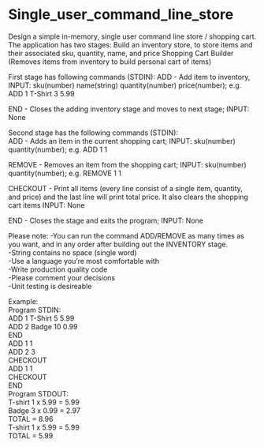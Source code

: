 # Single_user_command_line_store


Design a simple in-memory, single user command line store / shopping cart. The application has two stages:
Build an inventory store, to store items and their associated sku, quantity, name, and price
Shopping Cart Builder (Removes items from inventory to build personal cart of items)

First stage has following commands (STDIN):
ADD - Add item to inventory, INPUT: sku(number) name(string) quantity(number) price(number); e.g. ADD 1 T-Shirt 3 5.99

END - Closes the adding inventory stage and moves to next stage; INPUT: None


Second stage has the following commands (STDIN): <br>
ADD - Adds an item in the current shopping cart;  INPUT: sku(number) quantity(number); e.g. ADD 1 1

REMOVE - Removes an item from the shopping cart; INPUT: sku(number) quantity(number); e.g. REMOVE 1 1

CHECKOUT - Print all items (every line consist of a single item, quantity, and price) and the last line will print total price. It also clears the shopping cart items INPUT: None

END - Closes the stage and exits the program; INPUT: None

Please note:
-You can run the command ADD/REMOVE as many times as you want, and in any order after building out the INVENTORY stage.<br>
-String contains no space (single word) <br>
-Use a language you’re most comfortable with <br>
-Write production quality code <br>
-Please comment your decisions <br>
-Unit testing is desireable <br>

Example: <br>
Program STDIN: <br>
ADD 1 T-Shirt 5 5.99 <br>
ADD 2 Badge 10 0.99 <br>
END <br>
ADD 1 1 <br>
ADD 2 3 <br>
CHECKOUT <br>
ADD 1 1 <br>
CHECKOUT <br>
END <br>
Program STDOUT: <br>
T-shirt 1 x 5.99 = 5.99 <br>
Badge 3 x 0.99 = 2.97 <br>
TOTAL = 8.96 <br>
T-shirt 1 x 5.99 = 5.99 <br>
TOTAL = 5.99 <br>

